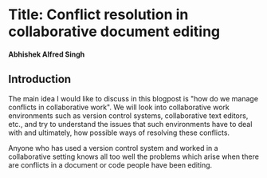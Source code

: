 # Title: Conflict resolution in collaborative document editing

#### Abhishek Alfred Singh

## Introduction

The main idea I would like to discuss in this blogpost is "how do we manage conflicts in collaborative work". We will look into collaborative work environments  such as version control systems, collaborative text editors, etc., and try to understand the issues that such environments have to deal with and ultimately, how possible ways of resolving these conflicts.

Anyone who has used a version control system and worked in a collaborative setting knows all too well the problems which arise when there are conflicts in a document or code people have been editing.